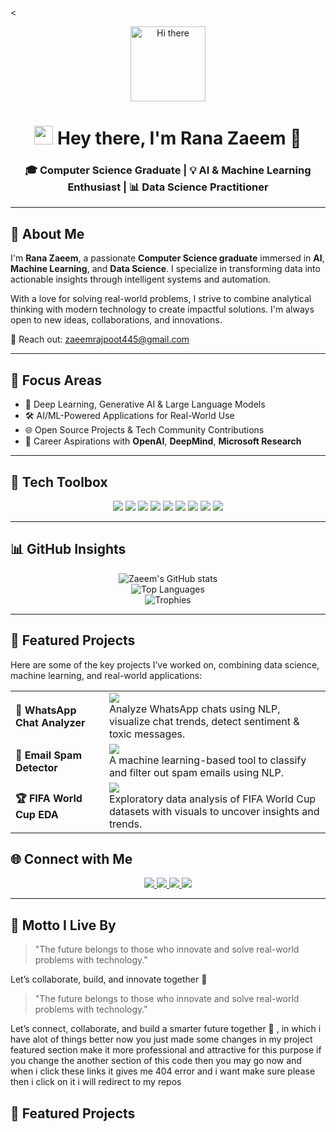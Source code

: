 <<!-- Profile Header Animation -->
<p align="center">
  <img src="https://media.giphy.com/media/M9gbBd9nbDrOTu1Mqx/giphy.gif" width="120" alt="Hi there"/>
</p>

<!-- Main Heading -->
<h1 align="center">
  <img src="https://media.giphy.com/media/hvRJCLFzcasrR4ia7z/giphy.gif" width="30px"/> Hey there, I'm <strong>Rana Zaeem</strong> 👋
</h1>

<!-- Subheading -->
<h3 align="center">
  🎓 Computer Science Graduate | 💡 AI & Machine Learning Enthusiast | 📊 Data Science Practitioner
</h3>

---

<!-- About Section -->
## 🧠 About Me

I'm **Rana Zaeem**, a passionate **Computer Science graduate** immersed in **AI**, **Machine Learning**, and **Data Science**. I specialize in transforming data into actionable insights through intelligent systems and automation.

With a love for solving real-world problems, I strive to combine analytical thinking with modern technology to create impactful solutions. I'm always open to new ideas, collaborations, and innovations.

📨 Reach out: [zaeemrajpoot445@gmail.com](mailto:zaeemrajpoot445@gmail.com)

---

<!-- Focus Areas Section -->
## 🚀 Focus Areas

- 🤖 Deep Learning, Generative AI & Large Language Models
- 🛠️ AI/ML-Powered Applications for Real-World Use
- 🌐 Open Source Projects & Tech Community Contributions
- 🎯 Career Aspirations with **OpenAI**, **DeepMind**, **Microsoft Research**

---

<!-- Tech Stack Section -->
## 🧰 Tech Toolbox

<p align="center">
  <img src="https://img.shields.io/badge/Python-3776AB?style=for-the-badge&logo=python&logoColor=white"/>
  <img src="https://img.shields.io/badge/Pandas-150458?style=for-the-badge&logo=pandas&logoColor=white"/>
  <img src="https://img.shields.io/badge/NumPy-013243?style=for-the-badge&logo=numpy&logoColor=white"/>
  <img src="https://img.shields.io/badge/Scikit--Learn-F7931E?style=for-the-badge&logo=scikit-learn&logoColor=white"/>
  <img src="https://img.shields.io/badge/TensorFlow-FF6F00?style=for-the-badge&logo=tensorflow&logoColor=white"/>
  <img src="https://img.shields.io/badge/Keras-D00000?style=for-the-badge&logo=keras&logoColor=white"/>
  <img src="https://img.shields.io/badge/Matplotlib-11557C?style=for-the-badge&logo=plotly&logoColor=white"/>
  <img src="https://img.shields.io/badge/VS%20Code-007ACC?style=for-the-badge&logo=visual-studio-code&logoColor=white"/>
  <img src="https://img.shields.io/badge/Git-F05032?style=for-the-badge&logo=git&logoColor=white"/>
</p>

---

<!-- GitHub Stats Section -->
## 📊 GitHub Insights

<p align="center">
  <img src="https://github-readme-stats.vercel.app/api?username=Rana-Zaeem&show_icons=true&theme=radical&count_private=true&hide_border=true" alt="Zaeem's GitHub stats"/>
  <br/>
  <img src="https://github-readme-stats.vercel.app/api/top-langs/?username=Rana-Zaeem&layout=compact&theme=radical&hide_border=true" alt="Top Languages"/>
  <br/>
  <img src="https://github-profile-trophy.vercel.app/?username=Rana-Zaeem&theme=radical&margin-w=10&margin-h=15" alt="Trophies"/>
</p>

---

<!-- Featured Projects -->
## 🌟 Featured Projects
Here are some of the key projects I’ve worked on, combining data science, machine learning, and real-world applications:

<table>
  <tr>
    <td><strong>📱 WhatsApp Chat Analyzer</strong></td>
    <td>
      <a href="https://github.com/Rana-Zaeem/Whats_app_chat_analyzer">
        <img src="https://img.shields.io/badge/NLP%20%7C%20Sentiment%20Analysis%20%7C%20EDA-WhatsApp%20Chat%20Analyzer-5cdb95?style=for-the-badge&logo=python&logoColor=white"/>
      </a>
      <br/>
      Analyze WhatsApp chats using NLP, visualize chat trends, detect sentiment & toxic messages.
    </td>
  </tr>
  <tr>
    <td><strong>📧 Email Spam Detector</strong></td>
    <td>
      <a href="https://github.com/Rana-Zaeem/Mail-Msg-spam-detection-">
        <img src="https://img.shields.io/badge/Spam%20Detection%20%7C%20ML%20Text%20Classification-Email%20Spam%20Detector-ff6f61?style=for-the-badge&logo=scikitlearn&logoColor=white"/>
      </a>
      <br/>
      A machine learning-based tool to classify and filter out spam emails using NLP.
    </td>
  </tr>
  <tr>
    <td><strong>🏆 FIFA World Cup EDA</strong></td>
    <td>
      <a href="https://github.com/Rana-Zaeem/The-Art-of-EDA">
        <img src="https://img.shields.io/badge/Interactive%20EDA%20%7C%20Data%20Visualization-FIFA%20World%20Cup%20Analysis-00bcd4?style=for-the-badge&logo=python&logoColor=white"/>
      </a>
      <br/>
      Exploratory data analysis of FIFA World Cup datasets with visuals to uncover insights and trends.
    </td>
  </tr>
</table>



<!-- Let's Connect Section -->
## 🌐 Connect with Me

<p align="center">
  <a href="https://www.linkedin.com/in/zaeems-asghar/">
    <img src="https://img.shields.io/badge/LinkedIn-0A66C2?style=for-the-badge&logo=linkedin&logoColor=white"/>
  </a>
  <a href="https://www.instagram.com/zaeem.rana.7169/">
    <img src="https://img.shields.io/badge/Instagram-E4405F?style=for-the-badge&logo=instagram&logoColor=white"/>
  </a>
  <a href="https://www.facebook.com/zaeem.rana.7169">
    <img src="https://img.shields.io/badge/Facebook-1877F2?style=for-the-badge&logo=facebook&logoColor=white"/>
  </a>
  <a href="https://github.com/Rana-Zaeem">
    <img src="https://img.shields.io/badge/GitHub-000000?style=for-the-badge&logo=github&logoColor=white"/>
  </a>
</p>

---

<!-- Quote Section -->
## 💬 Motto I Live By

> "The future belongs to those who innovate and solve real-world problems with technology."

Let’s collaborate, build, and innovate together 🚀


> "The future belongs to those who innovate and solve real-world problems with technology."

Let’s connect, collaborate, and build a smarter future together 🚀 , in which i have alot of things better now you just made some changes in my project featured section make it more professional and attractive for this purpose if you change the another section of this code then you may go now and when i click these links it gives me 404 error and i want make sure please then i click on it i will redirect to my repos 
<!-- Featured Projects -->
## 🌟 Featured Projects


